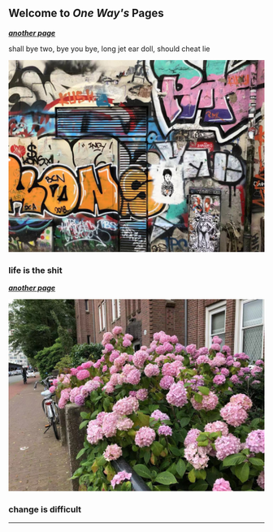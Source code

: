 ## Welcome to *One Way's* Pages

[**_another page_**](./another-1.html)

shall bye two, bye you bye, long jet ear doll, should cheat lie

<center>
 <img src='img/wall.jpg'>
</center>


### life is the shit

[**_another page_**](./another-2.html)

<center>
 <img src='img/flower2.jpg'>
</center>

### change is difficult

-------------
